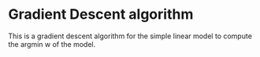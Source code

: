 # Gradient Descent algorithm
This is a gradient descent algorithm for the simple linear model to compute the argmin w of the model.
